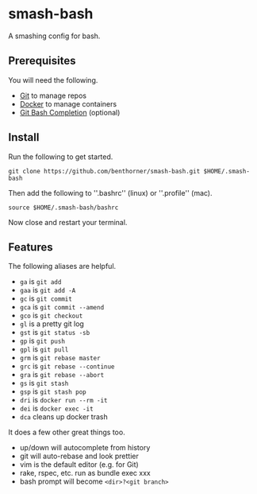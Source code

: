 # smash-bash

A smashing config for bash.

## Prerequisites

You will need the following.

  - [Git](https://git-scm.com/) to manage repos
  - [Docker](https://www.docker.com/) to manage containers
  - [Git Bash Completion](https://git-scm.com/book/en/v1/Git-Basics-Tips-and-Tricks) (optional)

## Install

Run the following to get started.

    git clone https://github.com/benthorner/smash-bash.git $HOME/.smash-bash

Then add the following to ''.bashrc'' (linux) or ''.profile'' (mac).

    source $HOME/.smash-bash/bashrc

Now close and restart your terminal.

## Features

The following aliases are helpful.

  - `ga` is `git add`
  - `gaa` is `git add -A`
  - `gc` is `git commit`
  - `gca` is `git commit --amend`
  - `gco` is `git checkout`
  - `gl` is a pretty git log
  - `gst` is `git status -sb`
  - `gp` is `git push`
  - `gpl` is `git pull`
  - `grm` is `git rebase master`
  - `grc` is `git rebase --continue`
  - `gra` is `git rebase --abort`
  - `gs` is `git stash`
  - `gsp` is `git stash pop`
  - `dri` is `docker run --rm -it`
  - `dei` is `docker exec -it`
  - `dca` cleans up docker trash

It does a few other great things too.

  - up/down will autocomplete from history
  - git will auto-rebase and look prettier
  - vim is the default editor (e.g. for Git)
  - rake, rspec, etc. run as bundle exec xxx
  - bash prompt will become `<dir>?<git branch>`
